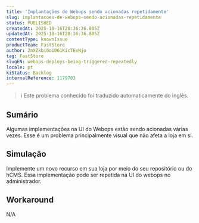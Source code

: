 ```yaml
---
title: 'Implantações de Webops sendo acionadas repetidamente'
slug: implantacoes-de-webops-sendo-acionadas-repetidamente
status: PUBLISHED
createdAt: 2025-10-16T20:36:36.805Z
updatedAt: 2025-10-16T20:36:36.805Z
contentType: knownIssue
productTeam: FastStore
author: 2mXZkbi0oi061KicTExNjo
tag: FastStore
slugEN: webops-deploys-being-triggered-repeatedly
locale: pt
kiStatus: Backlog
internalReference: 1179703
---
```


>ℹ️ Este problema conhecido foi traduzido automaticamente do inglês.

## Sumário


Algumas implementações na UI do Webops estão sendo acionadas várias vezes. Esse é um problema principalmente visual que não afeta a loja em si.
## Simulação


Implemente um novo recurso em sua loja por meio do seu repositório ou do hCMS. Essa implementação pode ser repetida na UI do webops no administrador.


## Workaround


N/A



